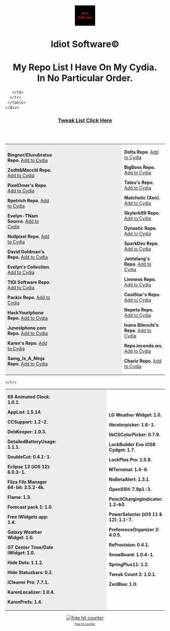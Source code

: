 <!DOCTYPE html>
<html lang="en">
<head>

<h1><center><img src="CydiaIcon.png"></center><br><center><b> Idiot Software©</b></center><h1>

<h1><b><center>My Repo List I Have On My Cydia.</br>In No Particular Order.</center></b></h1>


   <div class="container">
    <div class="well">
     <table width="100%">
      <tr>
       <td colspan="2" style="background-color:#EEEEEE;">
	   	<p><span class="text-primary"><b>Bingner/Elucubratus Repo.</span></b>
		<a class="btn btn-sm btn-default" href="cydia://url/https://cydia.saurik.com/api/share#?source=https://apt.bingner.com/">Add to Cydia</a>
		<p><span class="text-primary"><b>Zodtt&Macciti Repo.</span></b>
		<a class="btn btn-sm btn-default" href="cydia://url/https://cydia.saurik.com/api/share#?source=http://cydia.zodttd.com/repo/cydia/">Add to Cydia</a>
		<p><span class="text-primary"><b>PixelOmer's Repo.</span></b>
		<a class="btn btn-sm btn-default" href="cydia://url/https://cydia.saurik.com/api/share#?source=http://www.pixelomer.com/repo/">Add to Cydia</a>
		<p><span class="text-primary"><b>Rpetrich Repo.</span></b>
		<a class="btn btn-sm btn-default" href="cydia://url/https://cydia.saurik.com/api/share#?source=http://rpetri.ch/repo/">Add to Cydia</a>
		<p><span class="text-primary"><b>Evelyn-TNam Source.</span></b>
		<a class="btn btn-sm btn-default" href="cydia://url/https://cydia.saurik.com/api/share#?source=https://evelyn-ynam.yourepo.com/">Add to Cydia</a>
		<p><span class="text-primary"><b>Nullpixel Repo.</span></b>
		<a class="btn btn-sm btn-default" href="cydia://url/https://cydia.saurik.com/api/share#?source=https://repo.nullpixel.uk/">Add to Cydia</a>
		<p><span class="text-primary"><b>David Goldman's Repo.</span></b>
		<a class="btn btn-sm btn-default" href="cydia://url/https://cydia.saurik.com/api/share#?source=http://apt.golddavid.com/">Add to Cydia</a>
		<p><span class="text-primary"><b>Evelyn's Collection.</span></b>
		<a class="btn btn-sm btn-default" href="cydia://url/https://cydia.saurik.com/api/share#?source=https://evynw.github.io/">Add to Cydia</a>
		<p><span class="text-primary"><b>TIGI Software Repo.</span></b>
		<a class="btn btn-sm btn-default" href="cydia://url/https://cydia.saurik.com/api/share#?source=http://tigisoftware.com/cydia/">Add to Cydia</a>
		<p><span class="text-primary"><b>Packix Repo.</span></b>
		<a class="btn btn-sm btn-default" href="cydia://url/https://cydia.saurik.com/api/share#?source=http://repo.packix.com/">Add to Cydia</a>
		<p><span class="text-primary"><b>HackYourIphone Repo.</span></b>
		<a class="btn btn-sm btn-default" href="cydia://url/https://cydia.saurik.com/api/share#?source=http://repo.hackyouriphone.org/">Add to Cydia</a>
		<p><span class="text-primary"><b>JunesIphone.com Repo.</span></b>
		<a class="btn btn-sm btn-default" href="cydia://url/https://cydia.saurik.com/api/share#?source=http://junesiphone.com/supersecret/">Add to Cydia</a>
	    <p><span class="text-primary"><b>Karen's Repo.</span></b>
		<a class="btn btn-sm btn-default" href="cydia://url/https://cydia.saurik.com/api/share#?source=https://cydia.angelxwind.net/">Add to Cydia</a>
	    <p><span class="text-primary"><b>Samg_Is_A_Ninja Repo.</span></b>
		<a class="btn btn-sm btn-default" href="cydia://url/https://cydia.saurik.com/api/share#?source=https://samgisaninja.github.io/">Add to Cydia</a>
	   </td>   
	   <td style="background-color:#EEEEEE;height:200px;width:500px;text-align:top;">
	   <td>
		<p><span class="text-primary"><b>Delta Repo.</span></b>
		<a class="btn btn-sm btn-default" href="cydia://url/https://cydia.saurik.com/api/share#?source=https://getdelta.co/">Add to Cydia</a>
		<p><span class="text-primary"><b>BigBoss Repo.</span></b>
		<a class="btn btn-sm btn-default" href="cydia://url/https://cydia.saurik.com/api/share#?source=http://apt.thebigboss.org/repofiles/cydia/">Add to Cydia</a>
		<p><span class="text-primary"><b>Tateu's Repo.</span></b>
		<a class="btn btn-sm btn-default" href="cydia://url/https://cydia.saurik.com/api/share#?source=http://tateu.net/repo/">Add to Cydia</a>
		<p><span class="text-primary"><b>Matchstic (Xen).</span></b>
		<a class="btn btn-sm btn-default" href="cydia://url/https://cydia.saurik.com/api/share#?source=https://xenpublic.incendo.ws/">Add to Cydia</a>
		<p><span class="text-primary"><b>Skylerk99 Repo.</span></b>
		<a class="btn btn-sm btn-default" href="cydia://url/https://cydia.saurik.com/api/share#?source=http://skylerk99.github.io/">Add to Cydia</a>
		<p><span class="text-primary"><b>Dynastic Repo.</span></b>
		<a class="btn btn-sm btn-default" href="cydia://url/https://cydia.saurik.com/api/share#?source=https://repo.dynastic.co/">Add to Cydia</a>
		<p><span class="text-primary"><b>SparkDev Repo.</span></b>
		<a class="btn btn-sm btn-default" href="cydia://url/https://cydia.saurik.com/api/share#?source=https://sparkdev.me/">Add to Cydia</a>
		<p><span class="text-primary"><b>Jontelang's Repo.</span></b>
		<a class="btn btn-sm btn-default" href="cydia://url/https://cydia.saurik.com/api/share#?source=http://jontelang.com/repo/">Add to Cydia</a>
		<p><span class="text-primary"><b>Limneos Repo.</span></b>
		<a class="btn btn-sm btn-default" href="cydia://url/https://cydia.saurik.com/api/share#?source=http://limneos.net/repo/">Add to Cydia</a>
		<p><span class="text-primary"><b>CoolStar's Repo.</span></b>
		<a class="btn btn-sm btn-default" href="cydia://url/https://cydia.saurik.com/api/share#?source=http://coolstar.org/publicrepo/">Add to Cydia</a>
		<p><span class="text-primary"><b>Nepeta Repo.</span></b>
		<a class="btn btn-sm btn-default" href="cydia://url/https://cydia.saurik.com/api/share#?source=http://repo.nepeta.me/">Add to Cydia</a>
		<p><span class="text-primary"><b>Ivano Bilenchi's Repo.</span></b>
		<a class="btn btn-sm btn-default" href="cydia://url/https://cydia.saurik.com/api/share#?source=http://ib-soft.net/cydia/">Add to Cydia</a>
		<p><span class="text-primary"><b>Repo.incendo.ws.</span></b>
		<a class="btn btn-sm btn-default" href="cydia://url/https://cydia.saurik.com/api/share#?source=http://repo.incendo.ws/">Add to Cydia</a>
		<p><span class="text-primary"><b>Chariz Repo.</span></b>
		<a class="btn btn-sm btn-default" href="cydia://url/https://cydia.saurik.com/api/share#?source=http://repo.chariz.io/">Add to Cydia</a>
	   </td>
         
       </td>
	  </tr>
     </table>
    </div>
   </div>
  </div>

<p><center><h3><a href="javascript://" onclick="showhide('agent89');">Tweak List Click Here</a></h3></center></p>

<div id="agent89" style="text; visibility:hidden;">

<div class="container">
	<b><center>My Tweak List I Have Installed.</br>In Alphabetical Order.</center></b>
</div>


<div class="container">
  <div class="well">
   <table width="100%">
    <tr>
      <td colspan="2" style="background-color:#EEEEEE;">
	   	<p><span class="text-primary"><b>69 Animated Clock: 1.0.1.</span></b>
		<p><span class="text-primary"><b>AppList: 1.5.14.</span></b>
		<p><span class="text-primary"><b>CCSupport: 1.2-2.</span></b>
		<p><span class="text-primary"><b>DebKeeper: 1.0.3.</span></b>
		<p><span class="text-primary"><b>DetailedBatteryUsage: 1.1.1.</span></b>
		<p><span class="text-primary"><b>DoubleCut: 0.4.1-1.</span></b>
		<p><span class="text-primary"><b>Eclipse 12 (iOS 12): 6.0.3-1.</span></b>
		<p><span class="text-primary"><b>Filza File Manager 64-bit: 3.5.2-4k.</span></b>
		<p><span class="text-primary"><b>Flame: 1.3.</span></b>
		<p><span class="text-primary"><b>Forecast pack 1: 1.0.</span></b>
		<p><span class="text-primary"><b>Free iWidgets app: 1.4.</span></b>
		<p><span class="text-primary"><b>Galaxy Weather Widget: 1.0.</span></b>
		<p><span class="text-primary"><b>GT Center Time/Date iWidget: 1.0.</span></b>
		<p><span class="text-primary"><b>Hide Dots: 1.1.2.</span></b>
		<p><span class="text-primary"><b>Hide Statusbars: 0.2.</span></b>
		<p><span class="text-primary"><b>iCleaner Pro: 7.7.1.</span></b>
		<p><span class="text-primary"><b>KarenLocalizer: 1.0.4.</span></b>
		<p><span class="text-primary"><b>KarenPrefs: 1.4.</span></b>
	   </td>   
	   <td style="background-color:#EEEEEE;height:200px;width:500px;text-align:top;">
	   <td>
	    <p><span class="text-primary"><b>LG Weather Widget: 1.0.</span></b>
		<p><span class="text-primary"><b>libcolorpicker: 1.6-1.</span></b>
		<p><span class="text-primary"><b>libCSColorPicker: 0.7.9.</span></b>
		<p><span class="text-primary"><b>LockBuilder Evo iOS8 Cydget: 1.7.</span></b>
		<p><span class="text-primary"><b>LockPlus Pro: 1.5.9.</span></b>
		<p><span class="text-primary"><b>MTerminal: 1.4-6.</span></b>
		<p><span class="text-primary"><b>NoBetaAlert: 1.3.1.</span></b>
		<p><span class="text-primary"><b>OpenSSH: 7.9p1-3.</span></b>
		<p><span class="text-primary"><b>PencilChargingIndicator: 1.2~b3.</span></b>
		<p><span class="text-primary"><b>PowerSelector (iOS 11 & 12): 1.1-7.</span></b>
		<p><span class="text-primary"><b>PreferenceOrganizer 2: 4.0.5.</span></b>
		<p><span class="text-primary"><b>ReProvision: 0.4.1.</span></b>
		<p><span class="text-primary"><b>SnowBoard: 1.0.4-1.</span></b>
		<p><span class="text-primary"><b>SpringPlus11: 1.2.</span></b>
		<p><span class="text-primary"><b>Tweak Count 2: 1.0.1.</span></b>
		<p><span class="text-primary"><b>ZenBlue: 1.0.</span></b>
		</td>         
  </div>
</div>
	 
	</tr>
   </table>
  </div>
 </div> 
</div>  
<!-- Start of SimpleHitCounter Code -->
  <div align="center"><a href="http://guestscounter.com"><img src="http://guestscounter.com/count.php?c_style=15&id=1551566958" border=0 alt="free hit counter"></a><br><a href="http://guestscounter.com" style="font-size:9px;">free hit counter</a><br>
</div>
  <!-- End of SimpleHitCounter Code -->

</body>
</html>
